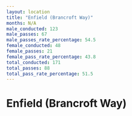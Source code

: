 ```yaml
---
layout: location
title: "Enfield (Brancroft Way)"
months: N/A
male_conducted: 123
male_passes: 67
male_passes_rate_percentage: 54.5
female_conducted: 48
female_passes: 21
female_pass_rate_percentage: 43.8
total_conducted: 171
total_passes: 88
total_pass_rate_percentage: 51.5
---
```


# Enfield (Brancroft Way)

